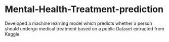 # Mental-Health-Treatment-prediction
Developed a machine learning model which predicts whether a person should undergo medical treatment based on a public Dataset extracted from Kaggle.
